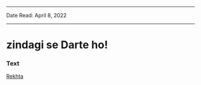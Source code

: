 
---

Date Read: April 8, 2022

---


# zindagi se Darte ho!


### Text

[Rekhta](https://www.rekhta.org/nazms/zindagii-se-darte-ho-zindagii-se-darte-ho-noon-meem-rashid-nazms?lang=ur)

